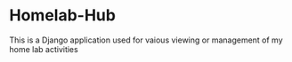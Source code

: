 # Homelab-Hub
This is a Django application used for vaious viewing or management of my home lab activities



